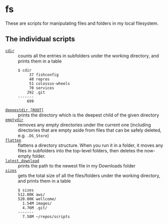 # fs

These are scripts for manipulating files and folders in my local filesystem.

## The individual scripts

<dl>
  <dt>
    <a href="https://github.com/alexwlchan/scripts/blob/main/fs/cdir">
      <code>cdir</code>
    </a>
  </dt>
  <dd>
    counts all the entries in subfolders under the working directory, and prints them in a table
    <p><pre><code>$ cdir
     37 fishconfig
     48 repros
     51 colossus-wheels
     70 services
    292 .git
-------
    699</code></pre></p>
  </dd>

  <dt>
    <a href="https://github.com/alexwlchan/scripts/blob/main/fs/deepestdir">
      <code>deepestdir [ROOT]</code>
    </a>
  </dt>
  <dd>
    prints the directory which is the deepest child of the given directory
  </dd>

  <dt>
    <a href="https://github.com/alexwlchan/scripts/blob/main/fs/emptydir">
      <code>emptydir</code>
    </a>
  </dt>
  <dd>
    removes any empty directories under the current one (including directories that are empty aside from files that can be safely deleted, e.g. <code>.DS_Store</code>)
  </dd>

  <dt>
    <a href="https://github.com/alexwlchan/scripts/blob/main/fs/flatten">
      <code>flatten</code>
    </a>
  </dt>
  <dd>
    flattens a directory structure.
    When you run it in a folder, it moves any files in subfolders into the top-level folders, then deletes the now-empty folder.
  </dd>

  <dt>
    <a href="https://github.com/alexwlchan/scripts/blob/main/fs/latest_download">
      <code>latest_download</code>
    </a>
  </dt>
  <dd>
    prints the path to the newest file in my Downloads folder
  </dd>

  <dt>
    <a href="https://github.com/alexwlchan/scripts/blob/main/fs/sizes">
      <code>sizes</code>
    </a>
  </dt>
  <dd>
    gets the total size of all the files/folders under the working directory, and prints them in a table
    <p><pre><code>$ sizes
512.00K aws/
520.00K wellcome/
  1.54M images/
  4.76M .git/
-------
  7.58M ~/repos/scripts</code></pre></p>
  </dd>
</dl>
